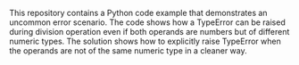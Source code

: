 This repository contains a Python code example that demonstrates an uncommon error scenario. The code shows how a TypeError can be raised during division operation even if both operands are numbers but of different numeric types. The solution shows how to explicitly raise TypeError when the operands are not of the same numeric type in a cleaner way.
